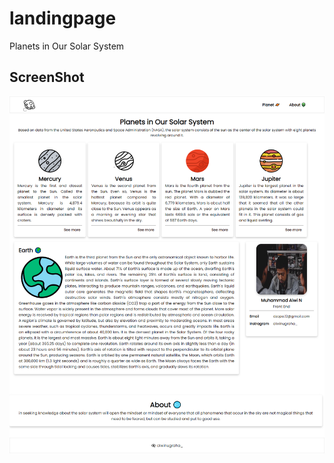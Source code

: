 # landingpage
 Planets in Our Solar System

## ScreenShot

![image.png](https://github.com/yaelahwi/landingpage/blob/178d87376730ad4620e72d266ef0b92ebff2cf5f/img/utas.png)
